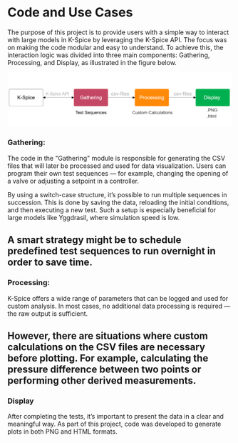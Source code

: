 # Code and Use Cases

The purpose of this project is to provide users with a simple way to interact with large models in K-Spice by leveraging the K-Spice API.
The focus was on making the code modular and easy to understand. To achieve this, the interaction logic was divided into three main components: Gathering, Processing, and Display, as illustrated in the figure below.

![cmd](https://github.com/eryksiejka47/K-Spice-API-Yggdrasil/blob/c584befc03935a049bdc69743a5abc52bcdd02fb/images/Block_Diagram.PNG)


### Gathering:

The code in the "Gathering" module is responsible for generating the CSV files that will later be processed and used for data visualization.
Users can program their own test sequences — for example, changing the opening of a valve or adjusting a setpoint in a controller.

By using a switch-case structure, it’s possible to run multiple sequences in succession. This is done by saving the data, reloading the initial conditions, and then executing a new test.
Such a setup is especially beneficial for large models like Yggdrasil, where simulation speed is low.

A smart strategy might be to schedule predefined test sequences to run overnight in order to save time.
---


### Processing:
K-Spice offers a wide range of parameters that can be logged and used for custom analysis.
In most cases, no additional data processing is required — the raw output is sufficient.

However, there are situations where custom calculations on the CSV files are necessary before plotting.
For example, calculating the pressure difference between two points or performing other derived measurements.
---

### Display
After completing the tests, it’s important to present the data in a clear and meaningful way.
As part of this project, code was developed to generate plots in both PNG and HTML formats.
